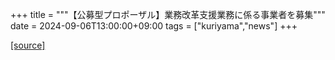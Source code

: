 +++
title = """【公募型プロポーザル】業務改革支援業務に係る事業者を募集"""
date = 2024-09-06T13:00:00+09:00
tags = ["kuriyama","news"]
+++


[[source]](https://www.town.kuriyama.hokkaido.jp/soshiki/61/28678.html)
